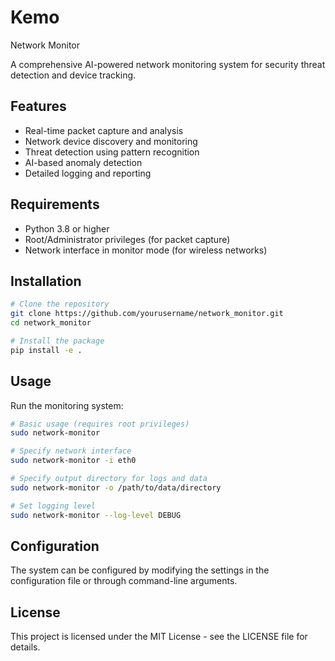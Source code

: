 # Kemo
 Network Monitor

A comprehensive AI-powered network monitoring system for security threat detection and device tracking.

## Features

- Real-time packet capture and analysis
- Network device discovery and monitoring
- Threat detection using pattern recognition
- AI-based anomaly detection
- Detailed logging and reporting

## Requirements

- Python 3.8 or higher
- Root/Administrator privileges (for packet capture)
- Network interface in monitor mode (for wireless networks)

## Installation

```bash
# Clone the repository
git clone https://github.com/yourusername/network_monitor.git
cd network_monitor

# Install the package
pip install -e .
```

## Usage

Run the monitoring system:

```bash
# Basic usage (requires root privileges)
sudo network-monitor

# Specify network interface
sudo network-monitor -i eth0

# Specify output directory for logs and data
sudo network-monitor -o /path/to/data/directory

# Set logging level
sudo network-monitor --log-level DEBUG
```

## Configuration

The system can be configured by modifying the settings in the configuration file or through command-line arguments.

## License

This project is licensed under the MIT License - see the LICENSE file for details.

